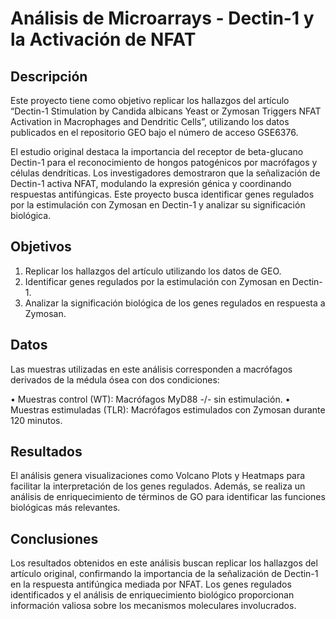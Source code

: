 # Análisis de Microarrays - Dectin-1 y la Activación de NFAT

## Descripción

Este proyecto tiene como objetivo replicar los hallazgos del artículo “Dectin-1 Stimulation by Candida albicans Yeast or Zymosan Triggers NFAT Activation in Macrophages and Dendritic Cells”, utilizando los datos publicados en el repositorio GEO bajo el número de acceso GSE6376.

El estudio original destaca la importancia del receptor de beta-glucano Dectin-1 para el reconocimiento de hongos patogénicos por macrófagos y células dendríticas. Los investigadores demostraron que la señalización de Dectin-1 activa NFAT, modulando la expresión génica y coordinando respuestas antifúngicas. Este proyecto busca identificar genes regulados por la estimulación con Zymosan en Dectin-1 y analizar su significación biológica.

## Objetivos

1. Replicar los hallazgos del artículo utilizando los datos de GEO.
2. Identificar genes regulados por la estimulación con Zymosan en Dectin-1.
3. Analizar la significación biológica de los genes regulados en respuesta a Zymosan.

## Datos

Las muestras utilizadas en este análisis corresponden a macrófagos derivados de la médula ósea con dos condiciones:

• Muestras control (WT): Macrófagos MyD88 -/- sin estimulación.
• Muestras estimuladas (TLR): Macrófagos estimulados con Zymosan durante 120 minutos.

## Resultados

El análisis genera visualizaciones como Volcano Plots y Heatmaps para facilitar la interpretación de los genes regulados. Además, se realiza un análisis de enriquecimiento de términos de GO para identificar las funciones biológicas más relevantes.

## Conclusiones

Los resultados obtenidos en este análisis buscan replicar los hallazgos del artículo original, confirmando la importancia de la señalización de Dectin-1 en la respuesta antifúngica mediada por NFAT. Los genes regulados identificados y el análisis de enriquecimiento biológico proporcionan información valiosa sobre los mecanismos moleculares involucrados.